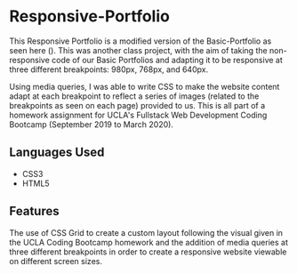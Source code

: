 # Responsive-Portfolio
This Responsive Portfolio is a modified version of the Basic-Portfolio as seen here (). This was another class project, with the aim of taking the non-responsive code of our Basic Portfolios and adapting it to be responsive at three different breakpoints: 980px, 768px, and 640px.

Using media queries, I was able to write CSS to make the website content adapt at each breakpoint to reflect a series of images (related to the breakpoints as seen on each page) provided to us. This is all part of a homework assignment for UCLA's Fullstack Web Development Coding Bootcamp (September 2019 to March 2020).

## Languages Used
* CSS3
* HTML5

## Features
The use of CSS Grid to create a custom layout following the visual given in the UCLA Coding Bootcamp homework and the addition of media queries at three different breakpoints in order to create a responsive website viewable on different screen sizes.
